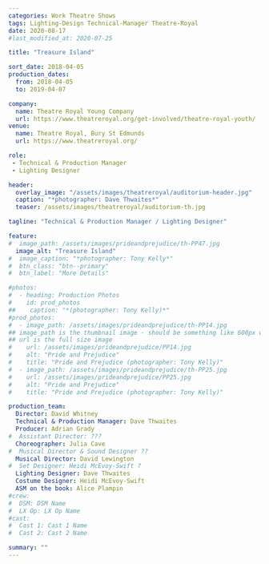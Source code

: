 ```yaml
---
categories: Work Theatre Shows
tags: Lighting-Design Technical-Manager Theatre-Royal
date: 2020-08-17
#last_modified_at: 2020-07-25

title: "Treasure Island"

sort_date: 2018-04-05
production_dates:
  from: 2018-04-05
  to: 2019-04-07

company:
  name: Theatre Royal Young Company
  url: https://www.theatreroyal.org/get-involved/theatre-royal-youth/
venue:
  name: Theatre Royal, Bury St Edmunds
  url: https://www.theatreroyal.org/

role:
 - Technical & Production Manager
 - Lighting Designer

header:
  overlay_image: "/assets/images/theatreroyal/auditorium-header.jpg"
  caption: "*photographer: Dave Thwaites*"
  teaser: /assets/images/theatreroyal/auditorium-th.jpg

tagline: "Technical & Production Manager / Lighting Designer"

feature:
#  image_path: /assets/images/prideandprejudice/th-PP47.jpg
  image_alt: "Treasure Island"
#  image_caption: "*photographer: Tony Kelly*"
#  btn_class: "btn--primary"
#  btn_label: "More Details"

#photos:
#  - heading: Production Photos
#    id: prod_photos
##    caption: "*(photographer: Tony Kelly)*"
#prod_photos:
#  - image_path: /assets/images/prideandprejudice/th-PP14.jpg
## image_path is the thumbnail image - should be something like 600px wide
## url is the full size image
#    url: /assets/images/prideandprejudice/PP14.jpg
#    alt: "Pride and Prejudice"
#    title: "Pride and Prejudice (photographer: Tony Kelly)"
#  - image_path: /assets/images/prideandprejudice/th-PP25.jpg
#    url: /assets/images/prideandprejudice/PP25.jpg
#    alt: "Pride and Prejudice"
#    title: "Pride and Prejudice (photographer: Tony Kelly)"

production_team:
  Director: David Whitney
  Technical & Production Manager: Dave Thwaites
  Producer: Adrian Grady
#  Assistant Director: ???
  Choreographer: Julia Cave
#  Musical Director & Sound Designer ??
  Musical Director: David Lewington
#  Set Designer: Heidi McEvoy-Swift ?
  Lighting Designer: Dave Thwaites
  Costume Designer: Heidi McEvoy-Swift
  ASM on the book: Alice Plampin
#crew:
#  DSM: DSM Name
#  LX Op: LX Op Name
#cast:
#  Cast 1: Cast 1 Name
#  Cast 2: Cast 2 Name

summary: ""
---
```

